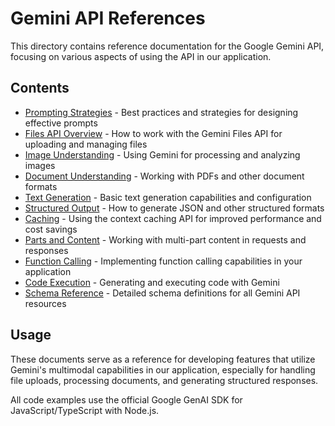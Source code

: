 # Gemini API References

This directory contains reference documentation for the Google Gemini API, focusing on various aspects of using the API in our application.

## Contents

- [Prompting Strategies](./prompting-strategies.md) - Best practices and strategies for designing effective prompts
- [Files API Overview](./files-api-overview.md) - How to work with the Gemini Files API for uploading and managing files
- [Image Understanding](./image-understanding.md) - Using Gemini for processing and analyzing images
- [Document Understanding](./document-understanding.md) - Working with PDFs and other document formats
- [Text Generation](./text-generation.md) - Basic text generation capabilities and configuration
- [Structured Output](./structured-output.md) - How to generate JSON and other structured formats
- [Caching](./caching.md) - Using the context caching API for improved performance and cost savings
- [Parts and Content](./parts-and-content.md) - Working with multi-part content in requests and responses
- [Function Calling](./function-calling.md) - Implementing function calling capabilities in your application
- [Code Execution](./code-execution.md) - Generating and executing code with Gemini
- [Schema Reference](./schema-reference.md) - Detailed schema definitions for all Gemini API resources

## Usage

These documents serve as a reference for developing features that utilize Gemini's multimodal capabilities in our application, especially for handling file uploads, processing documents, and generating structured responses.

All code examples use the official Google GenAI SDK for JavaScript/TypeScript with Node.js.
